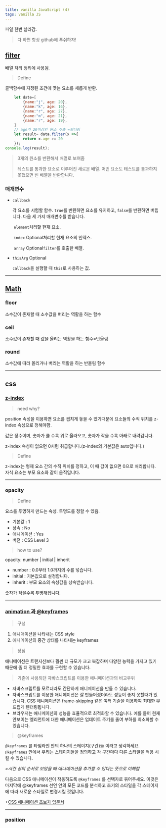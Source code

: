 ```yaml
---
title: vanilla JavaScript (4)
tags: vanilla JS
---
```


파일 한번 날라감.

>  다 하면 항상 github에 푸쉬하자!

## [filter](https://niceman.tistory.com/77)

배열 처리 정리에 사용됨.

> Define

콜백함수에 지정된 조건에 맞는 요소를 새롭게 반환.

```js
	let date=[
        {name:"j", age: 20},
        {name:"k", age: 16},
        {name:"r", age: 27},
        {name:"m", age: 21},
        {name:"r", age: 19},
    ]
    // age가 20이상인 원소 추출 =필터링
    let result= data.filter(x =>{
        return x.age >= 20
    });
console.log(result);
```

> 3개의 원소를 반환해서 배열로 보여줌
>
> 테스트를 통과한 요소로 이루어진 새로운 배열. 어떤 요소도 테스트를 통과하지 못했으면 빈 배열을 반환합니다.

### 매개변수


- `callback`

  각 요소를 시험할 함수. `true`를 반환하면 요소를 유지하고, `false`를 반환하면 버립니다. 다음 세 가지 매개변수를 받습니다.

  ​	`element`처리할 현재 요소.

  ​    `index` Optional처리할 현재 요소의 인덱스.

  ​    `array` Optional`filter`를 호출한 배열.

- `thisArg` Optional

  `callback`을 실행할 때 `this`로 사용하는 값.
  
  

---

## [Math](https://m.blog.naver.com/PostView.nhn?blogId=diceworld&logNo=220174711730&proxyReferer=https%3A%2F%2Fwww.google.com%2F)

### floor

소수값이 존재할 때 소수값을 버리는 역활을 하는 함수

### ceil

 소수값이 존재할 때 값을 올리는 역활을 하는 함수=반올림

### round

소수값에 따라 올리거나 버리는 역활을 하는 반올림 함수



---

## css

### [z-index](https://www.codingfactory.net/10878)

> need why?

position 속성을 이용하면 요소를 겹치게 놓을 수 있기때문에 요소들의 수직 위치를 z-index 속성으로 정해야함.

값은 정수이며, 숫자가 클 수록 위로 올라오고, 숫자가 작을 수록 아래로 내려갑니다.

 z-index 속성이 없으면 0처럼 취급합니다.(z-index의 기본값은 auto입니다.)

> Define

 z-index는 형제 요소 간의 수직 위치를 정하고, 이 때 값이 없으면 0으로 처리합니다. 자식 요소는 부모 요소와 같이 움직입니다.



---

### opacity

> Define

요소를 투명하게 만드는 속성. 투명도를 정할 수 있음.

- 기본값 : 1
- 상속 : No
- 애니메이션 : Yes
- 버전 : CSS Level 3

> how to use?

opacity: number | initial | inherit

- number : 0.0부터 1.0까지의 수를 넣습니다.
- initial : 기본값으로 설정합니다.
- inherit : 부모 요소의 속성값을 상속받습니다.

숫자가 작을수록 투명해집니다. 



---

### [animation 과 @keyframes](https://webclub.tistory.com/621)

> 구성

1. 애니매이션을 나타내는 CSS style
2. 애니메이션의 중간 상태를 나타내는 keyframes

> 장점

애니메이션은 트랜지션보다 훨씬 더 규모가 크고 복잡하며 다양한 능력을 가지고 있기 때문에 좀 더 정밀한 효과를 구현할 수 있습니다.

> 기존에 사용되던 자바스크립트를 이용한 애니메이션과의 비교우위

- 자바스크립트를 모르더라도 간단하게 애니메이션을 만들 수 있습니다.
- 자바스크립트를 이용한 애니메이션은 잘 만들어졌더라도 성능이 좋지 못할때가 있습니다. CSS 애니메이션은 frame-skipping 같은 여러 기술을 이용하여 최대한 부드럽게 렌더링됩니다.
- 브라우저는 애니메이션의 성능을 효율적으로 최적화할 수 있습니다. 예를 들어 현재 안보이는 엘리먼트에 대한 애니메이션은 업데이트 주기를 줄여 부하를 최소화할 수 있습니다.

> @keyframes

`@keyframes` 를 타임라인 안의 하나의 스테이지(구간)들 이라고 생각하세요. `@keyframes` 안에서 우리는 스테이지들을 정의하고 각 구간마다 다른 스타일을 적용 시킬 수 있습니다.

_=시간 상의 순서로 보았을 때 애니메이션을 추가할 수 있다는 뜻으로 이해함_

다음으로 CSS 애니메이션이 작동하도록 `@keyframes` 를 선택자로 묶어주세요. 이것은 마지막에 @keyframes 선언 안의 모든 코드를 분석하고 초기의 스타일을 각 스테이지에 따라 새로운 스타일로 변경시킬 것입니다.



+[CSS 애니메이션 초보자 입문서](https://webdesign.tutsplus.com/ko/tutorials/a-beginners-introduction-to-css-animation--cms-21068)

---

### position

